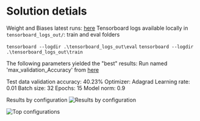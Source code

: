 # Solution detials

Weight and Biases latest runs: [here](https://wandb.ai/kenr123/lab5/table?workspace=user-zero6305)
Tensorboard logs available locally in `tensorboard_logs_out/`: train and eval folders

```tensorboard --logdir .\tensorboard_logs_out\eval```
```tensorboard --logdir .\tensorboard_logs_out\train```

The following parameters yielded the "best" results:
Run named 'max_validation_Accuracy' from [here](https://wandb.ai/kenr123/lab5/table?workspace=user-zero6305)

Test data validation accuracy: 40.23%
Optimizer: Adagrad
Learning rate: 0.01
Batch size: 32
Epochs: 15
Model norm: 0.9

Results by configuration
![Results by configuration](./images/img_1.png)

![Top configurations](./images/img_2.png)






